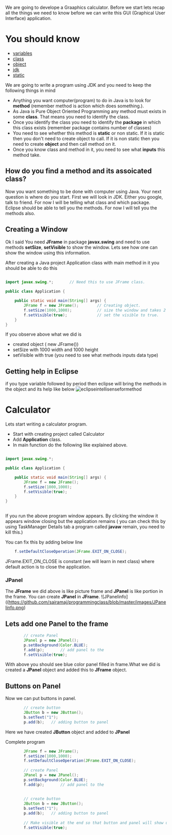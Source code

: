 We are going to develope a Graaphics calculator. Before we start lets recap all the things we need to know before we can write this GUI (Graphical User Interface) application.

# You should know
* [variables](https://github.com/sairamaj/programmingclass/blob/master/sessions/Session4.MD)
* [class](https://github.com/sairamaj/programmingclass/blob/master/sessions/Session6.MD)
* [object](https://github.com/sairamaj/programmingclass/blob/master/sessions/Session6.MD)
* [jdk](https://github.com/sairamaj/programmingclass/blob/master/sessions/Session19.MD)
* [static](https://github.com/sairamaj/programmingclass/blob/master/sessions/Session19.MD)

We are going to write a program using JDK and you need to keep the following things in mind

* Anything you want computer(program) to do in Java is to look for __method__ (remember method is action which does something.).
* As Java is Pure Object Oriented Programming any method must exists in some __class__. That means you need to identify the class.
* Once you identify the class you need to identify the __package__ in which this class exists (remember package contains number of classes)
* You need to see whether this method is __static__ or non static. If it is static then you don't need to create object to call. If it is non static then you need to create __object__ and then call method on it.
* Once you know class and method in it, you need to see what __inputs__ this method take.

## How do you find a method and its assoicated class?
Now you want something to be done with computer using Java. Your next question is where do you start. First we will look in JDK. Either you google, talk to friend. For now I will be telling what class and which package. Eclipse should be able to tell you the methods. For now I will tell you the methods also.

## Creating a Window
Ok I said You need __JFrame__ in package __javax.swing__ and need to use methods __setSize__, __setVisible__ to show the window. Lets see how one can show the window using this information.

After creating a Java project Application class with main method in it you should be able to do this
```java
    	
import javax.swing.*;       // Need this to use JFrame class.

public class Application {

	public static void main(String[] args) {
		JFrame f = new JFrame();        // Creating object.
		f.setSize(1000,1000);           // size the window and takes 2 arguments with width and height.
		f.setVisible(true);             // set the visible to true.
	}
}

```
If you observe above what we did is
* created object ( new JFrame())
* setSize with 1000 width and 1000 height
* setVisible with true (you need to see what methods inputs data type)

## Getting help in Eclipse
if you type variable followed by period then eclipse will bring the methods in the object and its help like below
![eclipseintellisenseformethod](https://github.com/sairamaj/programmingclass/blob/master/images/eclipseintellisenseformethod.png)

# Calculator
Lets start writing a calculator program.

* Start with creating project called Calculator
* Add __Application__ class.
* In main function do the following like explained above.

```java

import javax.swing.*;

public class Application {

	public static void main(String[] args) {
		JFrame f = new JFrame();
		f.setSize(1000,1000);
		f.setVisible(true);
	}
}
    
```

If you run the above program window appears. By clicking the window it appears window closing but the application remains ( you can check this by using TaskManager Details tab a program called __javaw__ remain, you need to kill this.)

You can fix this by adding below line
```java
    f.setDefaultCloseOperation(JFrame.EXIT_ON_CLOSE);
```

JFrame.EXIT_ON_CLOSE is constant (we will learn in next class) where default action is to close the application.

### JPanel
The __JFrame__ we did above is like picture frame and __JPanel__ is like portion in the frame. You can create __JPanel__ in __JFrame__.
![JPanelinfo]((https://github.com/sairamaj/programmingclass/blob/master/images/JPanelinfo.png)

## Lets add one Panel to the frame
```java
		// create Panel
		JPanel p = new JPanel();
		p.setBackground(Color.BLUE);
		f.add(p);		// add panel to the 
		f.setVisible(true);
```
With above you should see blue color panel filled in frame.What we did is created a __JPanel__ object and added this to __JFrame__ object.

## Buttons on Panel
Now we can put buttons in panel.
```java
		// create button
		JButton b = new JButton();
		b.setText("1");
		p.add(b);	// adding button to panel
```
Here we have created __JButton__ object and added to __JPanel__

Complete program 
```java
	    JFrame f = new JFrame();
		f.setSize(1000,1000);
		f.setDefaultCloseOperation(JFrame.EXIT_ON_CLOSE);
		
		// create Panel
		JPanel p = new JPanel();
		p.setBackground(Color.BLUE);
		f.add(p);		// add panel to the 
	
		
		// create button
		JButton b = new JButton();
		b.setText("1");
		p.add(b);	// adding button to panel
		
		// Make visible at the end so that button and panel will show up
		f.setVisible(true);
```
